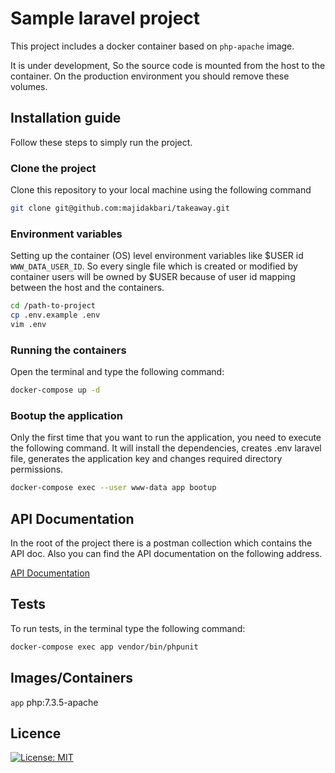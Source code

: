 # Sample laravel project
This project includes a docker container based on `php-apache` image.

It is under development, So the source code is mounted from the host to the container. On the production environment you should remove these volumes.

## Installation guide
Follow these steps to simply run the project.

### Clone the project
Clone this repository to your local machine using the following command
```bash
git clone git@github.com:majidakbari/takeaway.git
```

### Environment variables
Setting up the container (OS) level environment variables like $USER id `WWW_DATA_USER_ID`. So every single file which is created or modified by container users will be owned by $USER because of user id mapping between the host and the containers.
```bash
cd /path-to-project
cp .env.example .env
vim .env
```


### Running the containers
Open the terminal and type the following command:
```bash
docker-compose up -d 
```

### Bootup the application

Only the first time that you want to run the application, you need to execute the following command.
It will install the dependencies, creates .env laravel file, generates the application key and changes required directory permissions.

```bash
docker-compose exec --user www-data app bootup
```


## API Documentation
In the root of the project there is a postman collection which contains the API doc.
Also you can find the API documentation on the following address.

[API Documentation](https://documenter.getpostman.com/view/1493779/SVYkvgNX)

## Tests
To run tests, in the terminal type the following command:
```bash
docker-compose exec app vendor/bin/phpunit
```

## Images/Containers

`app`
php:7.3.5-apache


## Licence

[![License: MIT](https://img.shields.io/badge/License-MIT-yellow.svg)](https://opensource.org/licenses/MIT)
